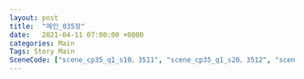 ```yaml
---
layout: post
title:  "메인_035장"
date:   2021-04-11 07:00:00 +0000
categories: Main
Tags: Story Main
SceneCode: ["scene_cp35_q1_s10、3511", "scene_cp35_q1_s20、3512", "scene_cp35_q2_s10、3521", "scene_cp35_q2_s20、3522", "scene_cp35_q3_s10、3531", "scene_cp35_q3_s20、3532", "scene_cp35_q4_s10、3541", "scene_cp35_q4_s20、3542", "scene_cp35_q4_s30、3543"]
---
```

